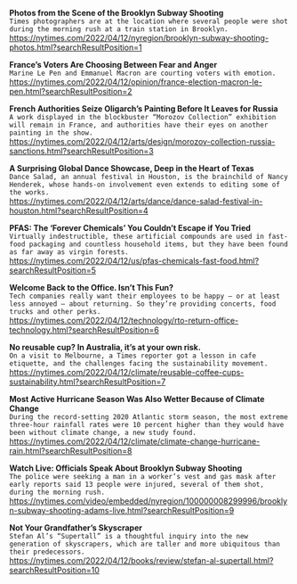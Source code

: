 **Photos from the Scene of the Brooklyn Subway Shooting**\
`Times photographers are at the location where several people were shot during the morning rush at a train station in Brooklyn.`\
https://nytimes.com/2022/04/12/nyregion/brooklyn-subway-shooting-photos.html?searchResultPosition=1

**France’s Voters Are Choosing Between Fear and Anger**\
`Marine Le Pen and Emmanuel Macron are courting voters with emotion.`\
https://nytimes.com/2022/04/12/opinion/france-election-macron-le-pen.html?searchResultPosition=2

**French Authorities Seize Oligarch’s Painting Before It Leaves for Russia**\
`A work displayed in the blockbuster “Morozov Collection” exhibition will remain in France, and authorities have their eyes on another painting in the show.`\
https://nytimes.com/2022/04/12/arts/design/morozov-collection-russia-sanctions.html?searchResultPosition=3

**A Surprising Global Dance Showcase, Deep in the Heart of Texas**\
`Dance Salad, an annual festival in Houston, is the brainchild of Nancy Henderek, whose hands-on involvement even extends to editing some of the works.`\
https://nytimes.com/2022/04/12/arts/dance/dance-salad-festival-in-houston.html?searchResultPosition=4

**PFAS: The ‘Forever Chemicals’ You Couldn’t Escape if You Tried**\
`Virtually indestructible, these artificial compounds are used in fast-food packaging and countless household items, but they have been found as far away as virgin forests.`\
https://nytimes.com/2022/04/12/us/pfas-chemicals-fast-food.html?searchResultPosition=5

**Welcome Back to the Office. Isn’t This Fun?**\
`Tech companies really want their employees to be happy — or at least less annoyed — about returning. So they’re providing concerts, food trucks and other perks.`\
https://nytimes.com/2022/04/12/technology/rto-return-office-technology.html?searchResultPosition=6

**No reusable cup? In Australia, it’s at your own risk.**\
`On a visit to Melbourne, a Times reporter got a lesson in cafe etiquette, and the challenges facing the sustainability movement.`\
https://nytimes.com/2022/04/12/climate/reusable-coffee-cups-sustainability.html?searchResultPosition=7

**Most Active Hurricane Season Was Also Wetter Because of Climate Change**\
`During the record-setting 2020 Atlantic storm season, the most extreme three-hour rainfall rates were 10 percent higher than they would have been without climate change, a new study found.`\
https://nytimes.com/2022/04/12/climate/climate-change-hurricane-rain.html?searchResultPosition=8

**Watch Live: Officials Speak About Brooklyn Subway Shooting**\
`The police were seeking a man in a worker’s vest and gas mask after early reports said 13 people were injured, several of them shot, during the morning rush.`\
https://nytimes.com/video/embedded/nyregion/100000008299996/brooklyn-subway-shooting-adams-live.html?searchResultPosition=9

**Not Your Grandfather’s Skyscraper**\
`Stefan Al’s “Supertall” is a thoughtful inquiry into the new generation of skyscrapers, which are taller and more ubiquitous than their predecessors.`\
https://nytimes.com/2022/04/12/books/review/stefan-al-supertall.html?searchResultPosition=10

